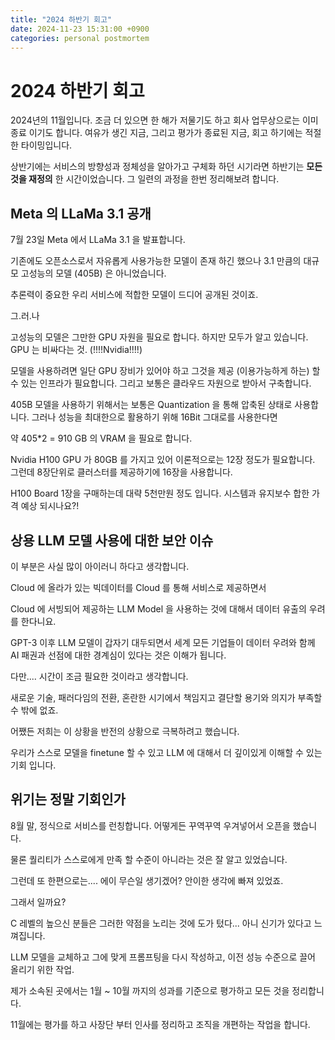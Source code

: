 ```yaml
---
title: "2024 하반기 회고"
date: 2024-11-23 15:31:00 +0900
categories: personal postmortem
---
```


# 2024 하반기 회고

2024년의 11월입니다. 조금 더 있으면 한 해가 저물기도 하고 회사 업무상으로는 이미 종료 이기도 합니다.
여유가 생긴 지금, 그리고 평가가 종료된 지금, 회고 하기에는 적절한 타이밍입니다.

상반기에는 서비스의 방향성과 정체성을 알아가고 구체화 하던 시기라면 하반기는 **모든것을 재정의** 한 시간이었습니다.
그 일련의 과정을 한번 정리해보려 합니다.

## Meta 의 LLaMa 3.1 공개

7월 23일 Meta 에서 LLaMa 3.1 을 발표합니다.

기존에도 오픈소스로서 자유롭게 사용가능한 모델이 존재 하긴 했으나 3.1 만큼의 대규모 고성능의 모델 (405B) 은 아니었습니다.

추론력이 중요한 우리 서비스에 적합한 모델이 드디어 공개된 것이죠.

그.러.나

고성능의 모델은 그만한 GPU 자원을 필요로 합니다. 
하지만 모두가 알고 있습니다. GPU 는 비싸다는 것. (!!!!Nvidia!!!!)

모델을 사용하려면 일단 GPU 장비가 있어야 하고 그것을 제공 (이용가능하게 하는) 할 수 있는 인프라가 필요합니다.
그리고 보통은 클라우드 자원으로 받아서 구축합니다.

405B 모델을 사용하기 위해서는 보통은 Quantization 을 통해 압축된 상태로 사용합니다. 그러나 성능을 최대한으로 활용하기 위해 16Bit 그대로를 사용한다면

약 405*2 = 910 GB 의 VRAM 을 필요로 합니다.

Nvidia H100 GPU 가 80GB 를 가지고 있어 이론적으로는 12장 정도가 필요합니다. 
그런데 8장단위로 클러스터를 제공하기에 16장을 사용합니다.

H100 Board 1장을 구매하는데 대략 5천만원 정도 입니다. 시스템과 유지보수 합한 가격 예상 되시나요?!

## 상용 LLM 모델 사용에 대한 보안 이슈

이 부분은 사실 많이 아이러니 하다고 생각합니다. 

Cloud 에 올라가 있는 빅데이터를 Cloud 를 통해 서비스로 제공하면서 

Cloud 에 서빙되어 제공하는 LLM Model 을 사용하는 것에 대해서 데이터 유출의 우려를 한다니요.

GPT-3 이후 LLM 모델이 갑자기 대두되면서 세계 모든 기업들이 데이터 우려와 함께 AI 패권과 선점에 대한 경계심이 있다는 것은 이해가 됩니다.

다만.... 시간이 조금 필요한 것이라고 생각합니다.

새로운 기술, 패러다임의 전환, 혼란한 시기에서 책임지고 결단할 용기와 의지가 부족할 수 밖에 없죠.

어쨌든 저희는 이 상황을 반전의 상황으로 극복하려고 했습니다.

우리가 스스로 모델을 finetune 할 수 있고 LLM 에 대해서 더 깊이있게 이해할 수 있는 기회 입니다.

## 위기는 정말 기회인가

8월 말, 정식으로 서비스를 런칭합니다. 어떻게든 꾸역꾸역 우겨넣어서 오픈을 했습니다. 

물론 퀄리티가 스스로에게 만족 할 수준이 아니라는 것은 잘 알고 있었습니다.

그런데 또 한편으로는.... 에이 무슨일 생기겠어? 안이한 생각에 빠져 있었죠.



그래서 일까요? 

C 레벨의 높으신 분들은 그러한 약점을 노리는 것에 도가 텄다... 아니 신기가 있다고 느껴집니다.









LLM 모델을 교체하고 그에 맞게 프롬프팅을 다시 작성하고, 이전 성능 수준으로 끌어 올리기 위한 작업.





제가 소속된 곳에서는 1월 ~ 10월 까지의 성과를 기준으로 평가하고 모든 것을 정리합니다.

11월에는 평가를 하고 사장단 부터 인사를 정리하고 조직을 개편하는 작업을 합니다.

